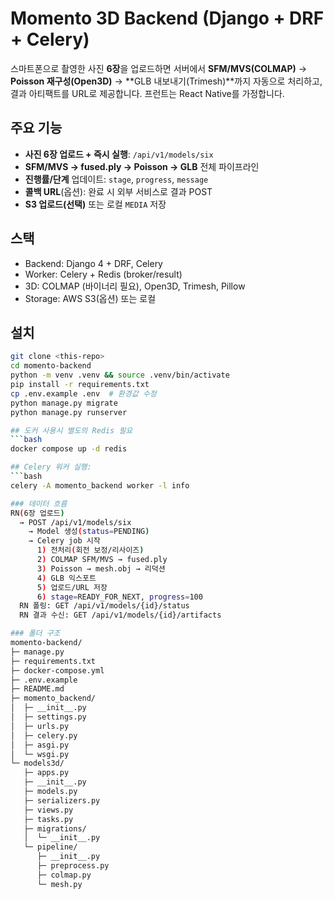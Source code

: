 # Momento 3D Backend (Django + DRF + Celery)

스마트폰으로 촬영한 사진 **6장**을 업로드하면 서버에서 **SFM/MVS(COLMAP)** → **Poisson 재구성(Open3D)** → **GLB 내보내기(Trimesh)**까지 자동으로 처리하고, 결과 아티팩트를 URL로 제공합니다. 프런트는 React Native를 가정합니다.

## 주요 기능
- **사진 6장 업로드 + 즉시 실행**: `/api/v1/models/six`
- **SFM/MVS → fused.ply → Poisson → GLB** 전체 파이프라인
- **진행률/단계** 업데이트: `stage`, `progress`, `message`
- **콜백 URL**(옵션): 완료 시 외부 서비스로 결과 POST
- **S3 업로드(선택)** 또는 로컬 `MEDIA` 저장

## 스택
- Backend: Django 4 + DRF, Celery
- Worker: Celery + Redis (broker/result)
- 3D: COLMAP (바이너리 필요), Open3D, Trimesh, Pillow
- Storage: AWS S3(옵션) 또는 로컬

## 설치
```bash
git clone <this-repo>
cd momento-backend
python -m venv .venv && source .venv/bin/activate
pip install -r requirements.txt
cp .env.example .env  # 환경값 수정
python manage.py migrate
python manage.py runserver

## 도커 사용시 별도의 Redis 필요
```bash
docker compose up -d redis

## Celery 워커 실행:
```bash
celery -A momento_backend worker -l info

### 데이터 흐름
RN(6장 업로드)
  → POST /api/v1/models/six
    → Model 생성(status=PENDING)
    → Celery job 시작
      1) 전처리(회전 보정/리사이즈)
      2) COLMAP SFM/MVS → fused.ply
      3) Poisson → mesh.obj → 리덕션
      4) GLB 익스포트
      5) 업로드/URL 저장
      6) stage=READY_FOR_NEXT, progress=100
  RN 폴링: GET /api/v1/models/{id}/status
  RN 결과 수신: GET /api/v1/models/{id}/artifacts

### 폴더 구조
momento-backend/
├─ manage.py
├─ requirements.txt
├─ docker-compose.yml
├─ .env.example
├─ README.md
├─ momento_backend/
│  ├─ __init__.py
│  ├─ settings.py
│  ├─ urls.py
│  ├─ celery.py
│  ├─ asgi.py
│  └─ wsgi.py
└─ models3d/
   ├─ apps.py
   ├─ __init__.py
   ├─ models.py
   ├─ serializers.py
   ├─ views.py
   ├─ tasks.py
   ├─ migrations/
   │  └─ __init__.py
   └─ pipeline/
      ├─ __init__.py
      ├─ preprocess.py
      ├─ colmap.py
      └─ mesh.py
